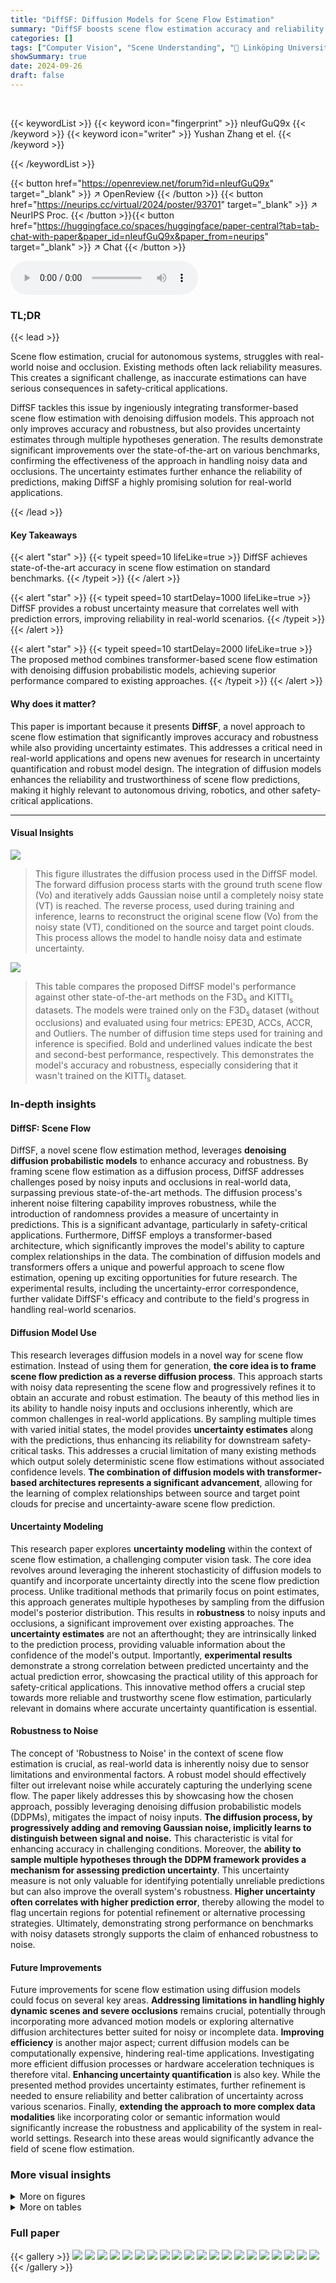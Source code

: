 ```yaml
---
title: "DiffSF: Diffusion Models for Scene Flow Estimation"
summary: "DiffSF boosts scene flow estimation accuracy and reliability by cleverly combining transformer networks with denoising diffusion models, offering state-of-the-art results and uncertainty quantificatio..."
categories: []
tags: ["Computer Vision", "Scene Understanding", "🏢 Linköping University",]
showSummary: true
date: 2024-09-26
draft: false
---
```


<br>

{{< keywordList >}}
{{< keyword icon="fingerprint" >}} nIeufGuQ9x {{< /keyword >}}
{{< keyword icon="writer" >}} Yushan Zhang et el. {{< /keyword >}}
 
{{< /keywordList >}}

{{< button href="https://openreview.net/forum?id=nIeufGuQ9x" target="_blank" >}}
↗ OpenReview
{{< /button >}}
{{< button href="https://neurips.cc/virtual/2024/poster/93701" target="_blank" >}}
↗ NeurIPS Proc.
{{< /button >}}{{< button href="https://huggingface.co/spaces/huggingface/paper-central?tab=tab-chat-with-paper&paper_id=nIeufGuQ9x&paper_from=neurips" target="_blank" >}}
↗ Chat
{{< /button >}}



<audio controls>
    <source src="https://ai-paper-reviewer.com/nIeufGuQ9x/podcast.wav" type="audio/wav">
    Your browser does not support the audio element.
</audio>


### TL;DR


{{< lead >}}

Scene flow estimation, crucial for autonomous systems, struggles with real-world noise and occlusion.  Existing methods often lack reliability measures.  This creates a significant challenge, as inaccurate estimations can have serious consequences in safety-critical applications.



DiffSF tackles this issue by ingeniously integrating transformer-based scene flow estimation with denoising diffusion models. This approach not only improves accuracy and robustness, but also provides uncertainty estimates through multiple hypotheses generation. The results demonstrate significant improvements over the state-of-the-art on various benchmarks, confirming the effectiveness of the approach in handling noisy data and occlusions. The uncertainty estimates further enhance the reliability of predictions, making DiffSF a highly promising solution for real-world applications.

{{< /lead >}}


#### Key Takeaways

{{< alert "star" >}}
{{< typeit speed=10 lifeLike=true >}} DiffSF achieves state-of-the-art accuracy in scene flow estimation on standard benchmarks. {{< /typeit >}}
{{< /alert >}}

{{< alert "star" >}}
{{< typeit speed=10 startDelay=1000 lifeLike=true >}} DiffSF provides a robust uncertainty measure that correlates well with prediction errors, improving reliability in real-world scenarios. {{< /typeit >}}
{{< /alert >}}

{{< alert "star" >}}
{{< typeit speed=10 startDelay=2000 lifeLike=true >}} The proposed method combines transformer-based scene flow estimation with denoising diffusion probabilistic models, achieving superior performance compared to existing approaches. {{< /typeit >}}
{{< /alert >}}

#### Why does it matter?
This paper is important because it presents **DiffSF**, a novel approach to scene flow estimation that significantly improves accuracy and robustness while also providing uncertainty estimates. This addresses a critical need in real-world applications and opens new avenues for research in uncertainty quantification and robust model design.  The integration of diffusion models enhances the reliability and trustworthiness of scene flow predictions, making it highly relevant to autonomous driving, robotics, and other safety-critical applications.

------
#### Visual Insights



![](https://ai-paper-reviewer.com/nIeufGuQ9x/figures_1_1.jpg)

> This figure illustrates the diffusion process used in the DiffSF model. The forward diffusion process starts with the ground truth scene flow (Vo) and iteratively adds Gaussian noise until a completely noisy state (VT) is reached.  The reverse process, used during training and inference, learns to reconstruct the original scene flow (Vo) from the noisy state (VT), conditioned on the source and target point clouds. This process allows the model to handle noisy data and estimate uncertainty.





![](https://ai-paper-reviewer.com/nIeufGuQ9x/tables_3_1.jpg)

> This table compares the proposed DiffSF model's performance against other state-of-the-art methods on the F3D<sub>s</sub> and KITTI<sub>s</sub> datasets.  The models were trained only on the F3D<sub>s</sub> dataset (without occlusions) and evaluated using four metrics: EPE3D, ACCs, ACCR, and Outliers.  The number of diffusion time steps used for training and inference is specified. Bold and underlined values indicate the best and second-best performance, respectively.  This demonstrates the model's accuracy and robustness, especially considering that it wasn't trained on the KITTI<sub>s</sub> dataset.





### In-depth insights


#### DiffSF: Scene Flow
DiffSF, a novel scene flow estimation method, leverages **denoising diffusion probabilistic models** to enhance accuracy and robustness. By framing scene flow estimation as a diffusion process, DiffSF addresses challenges posed by noisy inputs and occlusions in real-world data, surpassing previous state-of-the-art methods.  The diffusion process's inherent noise filtering capability improves robustness, while the introduction of randomness provides a measure of uncertainty in predictions. This is a significant advantage, particularly in safety-critical applications.  Furthermore, DiffSF employs a transformer-based architecture, which significantly improves the model's ability to capture complex relationships in the data.  The combination of diffusion models and transformers offers a unique and powerful approach to scene flow estimation, opening up exciting opportunities for future research.  The experimental results, including the uncertainty-error correspondence, further validate DiffSF's efficacy and contribute to the field's progress in handling real-world scenarios.

#### Diffusion Model Use
This research leverages diffusion models in a novel way for scene flow estimation.  Instead of using them for generation, **the core idea is to frame scene flow prediction as a reverse diffusion process**. This approach starts with noisy data representing the scene flow and progressively refines it to obtain an accurate and robust estimation.  The beauty of this method lies in its ability to handle noisy inputs and occlusions inherently, which are common challenges in real-world applications. By sampling multiple times with varied initial states, the model provides **uncertainty estimates** along with the predictions, thus enhancing its reliability for downstream safety-critical tasks.  This addresses a crucial limitation of many existing methods which output solely deterministic scene flow estimations without associated confidence levels. **The combination of diffusion models with transformer-based architectures represents a significant advancement**, allowing for the learning of complex relationships between source and target point clouds for precise and uncertainty-aware scene flow prediction.

#### Uncertainty Modeling
This research paper explores **uncertainty modeling** within the context of scene flow estimation, a challenging computer vision task.  The core idea revolves around leveraging the inherent stochasticity of diffusion models to quantify and incorporate uncertainty directly into the scene flow prediction process.  Unlike traditional methods that primarily focus on point estimates, this approach generates multiple hypotheses by sampling from the diffusion model's posterior distribution. This results in **robustness** to noisy inputs and occlusions, a significant improvement over existing approaches.  The **uncertainty estimates** are not an afterthought; they are intrinsically linked to the prediction process, providing valuable information about the confidence of the model's output. Importantly,  **experimental results** demonstrate a strong correlation between predicted uncertainty and the actual prediction error, showcasing the practical utility of this approach for safety-critical applications. This innovative method offers a crucial step towards more reliable and trustworthy scene flow estimation, particularly relevant in domains where accurate uncertainty quantification is essential.

#### Robustness to Noise
The concept of 'Robustness to Noise' in the context of scene flow estimation is crucial, as real-world data is inherently noisy due to sensor limitations and environmental factors.  A robust model should effectively filter out irrelevant noise while accurately capturing the underlying scene flow.  The paper likely addresses this by showcasing how the chosen approach, possibly leveraging denoising diffusion probabilistic models (DDPMs), mitigates the impact of noisy inputs.  **The diffusion process, by progressively adding and removing Gaussian noise, implicitly learns to distinguish between signal and noise.** This characteristic is vital for enhancing accuracy in challenging conditions.  Moreover, the **ability to sample multiple hypotheses through the DDPM framework provides a mechanism for assessing prediction uncertainty**.  This uncertainty measure is not only valuable for identifying potentially unreliable predictions but can also improve the overall system's robustness.  **Higher uncertainty often correlates with higher prediction error**, thereby allowing the model to flag uncertain regions for potential refinement or alternative processing strategies.  Ultimately, demonstrating strong performance on benchmarks with noisy datasets strongly supports the claim of enhanced robustness to noise.

#### Future Improvements
Future improvements for scene flow estimation using diffusion models could focus on several key areas.  **Addressing limitations in handling highly dynamic scenes and severe occlusions** remains crucial, potentially through incorporating more advanced motion models or exploring alternative diffusion architectures better suited for noisy or incomplete data.  **Improving efficiency** is another major aspect; current diffusion models can be computationally expensive, hindering real-time applications.  Investigating more efficient diffusion processes or hardware acceleration techniques is therefore vital.  **Enhancing uncertainty quantification** is also key. While the presented method provides uncertainty estimates, further refinement is needed to ensure reliability and better calibration of uncertainty across various scenarios.  Finally, **extending the approach to more complex data modalities** like incorporating color or semantic information would significantly increase the robustness and applicability of the system in real-world settings. Research into these areas would significantly advance the field of scene flow estimation.


### More visual insights

<details>
<summary>More on figures
</summary>


![](https://ai-paper-reviewer.com/nIeufGuQ9x/figures_4_1.jpg)

> This figure shows the detailed architecture of the denoising block used in the reverse diffusion process for scene flow estimation.  It illustrates how the noisy input (Vt), source point cloud (Psource), and target point cloud (Ptarget) are processed to produce the final scene flow prediction (Vpred). The process involves feature extraction, global correlation, and local-global-cross transformers to refine the prediction iteratively.  The use of shared weights for feature extraction is also highlighted.


![](https://ai-paper-reviewer.com/nIeufGuQ9x/figures_7_1.jpg)

> This figure analyzes the uncertainty estimation of the proposed method. The left panel shows the correlation between the endpoint error (EPE) and the estimated uncertainty, demonstrating an almost linear relationship, indicating that higher uncertainty values correspond to higher errors. The right panel presents a precision-recall curve for outlier prediction (EPE > 0.30 meters), showing the effectiveness of uncertainty as a measure for identifying outliers.


![](https://ai-paper-reviewer.com/nIeufGuQ9x/figures_8_1.jpg)

> This figure visualizes the outlier prediction results on the F3D dataset. The top row shows the actual outliers, identified as having an Endpoint Error (EPE) greater than 0.30. The bottom row displays the outliers predicted by the model's uncertainty estimation.  Black points represent accurate predictions, while red points indicate outliers. The comparison between the two rows demonstrates the model's capability to identify inaccurate predictions based on its estimated uncertainty.


![](https://ai-paper-reviewer.com/nIeufGuQ9x/figures_13_1.jpg)

> This figure shows the detailed architecture of the feature extraction backbone DGCNN used in the DiffSF model. The upper part illustrates the overall structure, showing how four layers of processing (Layer 1 to Layer 4) are connected sequentially. Each layer increases the feature dimension from the input point cloud, eventually culminating in an output feature with a dimension of 128. The lower part shows the inner workings of a single layer, detailing how the k-nearest neighbors of each point are identified, feature concatenation, multi-layer perceptron (MLP) application, and max pooling are performed to achieve the final features.


![](https://ai-paper-reviewer.com/nIeufGuQ9x/figures_13_2.jpg)

> This figure shows the detailed architecture of the local transformer used in the DiffSF model for scene flow estimation.  The left side illustrates the overall process, showing how the input features are processed through linear layers to generate queries, keys, and values for an attention mechanism. The keys and values are derived from k-nearest-neighbors of the input points. Positional embeddings are incorporated to improve the model's ability to handle spatial relationships.  The right side provides a detailed breakdown of how these positional embeddings are calculated, using a multi-layer perceptron (MLP) on the input coordinates and their k-nearest neighbors.


![](https://ai-paper-reviewer.com/nIeufGuQ9x/figures_13_3.jpg)

> This figure illustrates the architecture of the denoising block used in the reverse diffusion process of DiffSF. The denoising block takes as input the noisy scene flow vector (Vt), the source point cloud (Psource), and the target point cloud (Ptarget). It processes these inputs through several components: Feature Extraction (to extract higher-dimensional features), Local-Global-Cross Transformer (to capture local, global, and cross-point relationships), and Global Correlation (to generate an initial scene flow estimation). Finally, a Denoising Block refines the initial estimation and outputs the denoised scene flow prediction (Vpred).  The color-coding highlights the shared weights used within the Feature Extraction blocks. 


![](https://ai-paper-reviewer.com/nIeufGuQ9x/figures_14_1.jpg)

> This figure visualizes the denoising process of the diffusion model on the KITTI dataset.  It shows four different steps in the reverse diffusion process, where the model iteratively refines its prediction of the scene flow starting from pure noise.  Orange points represent the source point cloud warped according to the current prediction. Green points represent the target point cloud. The progression shows how the model gradually recovers the accurate scene flow from noise, indicating the denoising capability of the diffusion model.


![](https://ai-paper-reviewer.com/nIeufGuQ9x/figures_14_2.jpg)

> This figure compares the performance of GMSF and DiffSF on the FlyingThings3D dataset by visualizing the warped source point clouds.  Points are colored based on their endpoint error (EPE3D): green for low error and orange for high error.  Blue points represent the target point cloud.


![](https://ai-paper-reviewer.com/nIeufGuQ9x/figures_14_3.jpg)

> This figure compares the performance of GMSF and DiffSF on the FlyingThings3D dataset by visualizing the warped source points. Blue points represent the target point cloud, green points represent accurately warped source points (low EPE3D), and orange points represent inaccurately warped points (high EPE3D).  It highlights the improved accuracy of DiffSF in handling challenging cases.


</details>




<details>
<summary>More on tables
</summary>


![](https://ai-paper-reviewer.com/nIeufGuQ9x/tables_6_1.jpg)
> This table compares the proposed DiffSF model to other state-of-the-art scene flow estimation methods on the FlyingThings3D (F3Dₛ) and KITTI (KITTIs) datasets.  The models were trained only on the F3Dₛ dataset (without occlusions), making it a generalization test on the KITTI dataset.  The metrics used are Endpoint Error (EPE3D), Accuracy within 5cm (ACCS), Accuracy within 10cm (ACCR), and the percentage of outliers.  The number of diffusion time steps used during training and inference are specified.

![](https://ai-paper-reviewer.com/nIeufGuQ9x/tables_6_2.jpg)
> This table compares the performance of DiffSF against other state-of-the-art methods on the F3D dataset with occlusions and KITTI dataset.  The metrics used are End Point Error 3D (EPE3D), Accuracy within 5cm (ACCs), Accuracy within 10cm (ACCR), and Outliers.  It highlights DiffSF's performance when trained only on data with occlusions and its generalization ability on the KITTI dataset.

![](https://ai-paper-reviewer.com/nIeufGuQ9x/tables_7_1.jpg)
> This table compares the performance of DiffSF against other state-of-the-art methods on the Waymo-Open dataset.  It shows that DiffSF achieves better performance in terms of EPE3D, ACCs, ACCR, and Outliers, demonstrating its effectiveness in handling challenging real-world scenarios.

![](https://ai-paper-reviewer.com/nIeufGuQ9x/tables_8_1.jpg)
> This table presents the ablation study on the number of global-cross transformer layers used in the model. The study was conducted on the F3D dataset with 128 feature channels and 5 training steps, 1 inference step. The results (EPE3D, ACCs, ACCR, Outliers) are shown for both the complete dataset and the non-occluded subset.  The table shows how different numbers of layers (8, 10, 12, 14, 16) affect the model's performance.

![](https://ai-paper-reviewer.com/nIeufGuQ9x/tables_8_2.jpg)
> This table presents the ablation study on the number of feature channels used in the model's architecture for scene flow estimation on the F3D dataset.  The results show how the model's performance (EPE3D, ACCs, ACCR, and Outliers) varies with different numbers of feature channels (32, 64, and 128) while keeping the number of global-cross transformer layers and time steps constant. It aims to determine the optimal number of feature channels for achieving the best performance.

![](https://ai-paper-reviewer.com/nIeufGuQ9x/tables_9_1.jpg)
> This table presents a comparison of the proposed DiffSF model against state-of-the-art methods on two scene flow datasets: F3Dₛ (FlyingThings3D without occlusions) and KITTIₛ (KITTI without occlusions).  The models were trained only on the F3Dₛ dataset.  The evaluation metrics used are EPE3D (Endpoint Error), ACCs (percentage of points with an endpoint error smaller than 5cm or relative error less than 5%), ACCr (percentage of points with an endpoint error smaller than 10cm or relative error less than 10%), and Outliers (percentage of points with an endpoint error larger than 30cm or relative error larger than 10%).  The number of diffusion steps used during training was 20 and during inference was 2. Bold values indicate the best performance, while underlined values indicate second-best.

![](https://ai-paper-reviewer.com/nIeufGuQ9x/tables_9_2.jpg)
> This table presents an ablation study comparing the performance of the proposed DiffSF method against the baseline GMSF method on the F3D dataset. It analyzes the impact of incorporating improved architecture and the diffusion process on the overall performance, showing improvement in accuracy and robustness metrics when both improvements are included.

</details>




### Full paper

{{< gallery >}}
<img src="https://ai-paper-reviewer.com/nIeufGuQ9x/1.png" class="grid-w50 md:grid-w33 xl:grid-w25" />
<img src="https://ai-paper-reviewer.com/nIeufGuQ9x/2.png" class="grid-w50 md:grid-w33 xl:grid-w25" />
<img src="https://ai-paper-reviewer.com/nIeufGuQ9x/3.png" class="grid-w50 md:grid-w33 xl:grid-w25" />
<img src="https://ai-paper-reviewer.com/nIeufGuQ9x/4.png" class="grid-w50 md:grid-w33 xl:grid-w25" />
<img src="https://ai-paper-reviewer.com/nIeufGuQ9x/5.png" class="grid-w50 md:grid-w33 xl:grid-w25" />
<img src="https://ai-paper-reviewer.com/nIeufGuQ9x/6.png" class="grid-w50 md:grid-w33 xl:grid-w25" />
<img src="https://ai-paper-reviewer.com/nIeufGuQ9x/7.png" class="grid-w50 md:grid-w33 xl:grid-w25" />
<img src="https://ai-paper-reviewer.com/nIeufGuQ9x/8.png" class="grid-w50 md:grid-w33 xl:grid-w25" />
<img src="https://ai-paper-reviewer.com/nIeufGuQ9x/9.png" class="grid-w50 md:grid-w33 xl:grid-w25" />
<img src="https://ai-paper-reviewer.com/nIeufGuQ9x/10.png" class="grid-w50 md:grid-w33 xl:grid-w25" />
<img src="https://ai-paper-reviewer.com/nIeufGuQ9x/11.png" class="grid-w50 md:grid-w33 xl:grid-w25" />
<img src="https://ai-paper-reviewer.com/nIeufGuQ9x/12.png" class="grid-w50 md:grid-w33 xl:grid-w25" />
<img src="https://ai-paper-reviewer.com/nIeufGuQ9x/13.png" class="grid-w50 md:grid-w33 xl:grid-w25" />
<img src="https://ai-paper-reviewer.com/nIeufGuQ9x/14.png" class="grid-w50 md:grid-w33 xl:grid-w25" />
<img src="https://ai-paper-reviewer.com/nIeufGuQ9x/15.png" class="grid-w50 md:grid-w33 xl:grid-w25" />
<img src="https://ai-paper-reviewer.com/nIeufGuQ9x/16.png" class="grid-w50 md:grid-w33 xl:grid-w25" />
<img src="https://ai-paper-reviewer.com/nIeufGuQ9x/17.png" class="grid-w50 md:grid-w33 xl:grid-w25" />
<img src="https://ai-paper-reviewer.com/nIeufGuQ9x/18.png" class="grid-w50 md:grid-w33 xl:grid-w25" />
<img src="https://ai-paper-reviewer.com/nIeufGuQ9x/19.png" class="grid-w50 md:grid-w33 xl:grid-w25" />
<img src="https://ai-paper-reviewer.com/nIeufGuQ9x/20.png" class="grid-w50 md:grid-w33 xl:grid-w25" />
{{< /gallery >}}